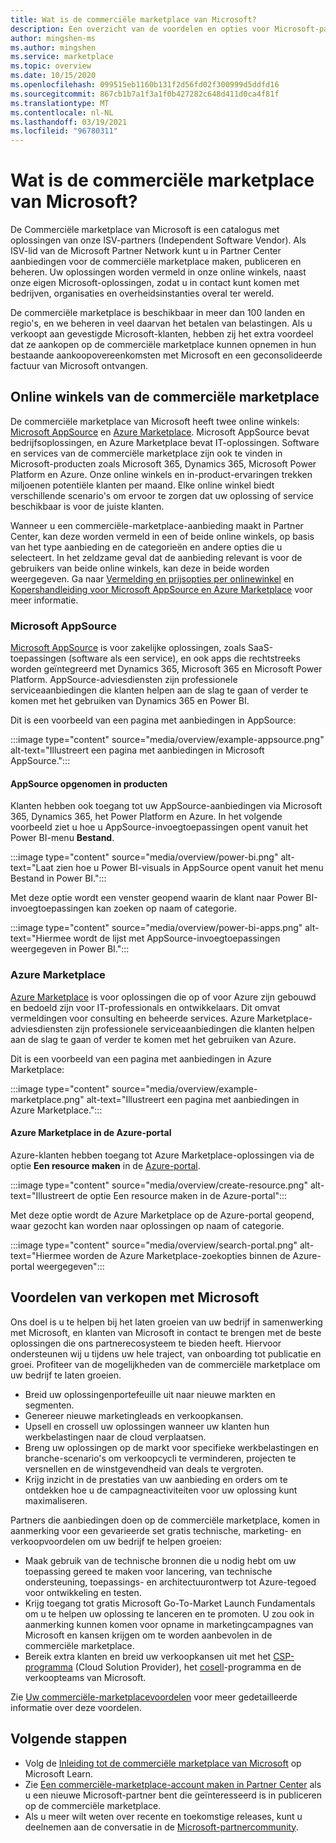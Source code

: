 ```yaml
---
title: Wat is de commerciële marketplace van Microsoft?
description: Een overzicht van de voordelen en opties voor Microsoft-partners die oplossingen aanbieden in de commerciële marketplace van Microsoft.
author: mingshen-ms
ms.author: mingshen
ms.service: marketplace
ms.topic: overview
ms.date: 10/15/2020
ms.openlocfilehash: 099515eb1160b131f2d56fd02f300999d5ddfd16
ms.sourcegitcommit: 867cb1b7a1f3a1f0b427282c648d411d0ca4f81f
ms.translationtype: MT
ms.contentlocale: nl-NL
ms.lasthandoff: 03/19/2021
ms.locfileid: "96780311"
---
```

# <a name="what-is-the-microsoft-commercial-marketplace"></a>Wat is de commerciële marketplace van Microsoft?

De Commerciële marketplace van Microsoft is een catalogus met oplossingen van onze ISV-partners (Independent Software Vendor). Als ISV-lid van de Microsoft Partner Network kunt u in Partner Center aanbiedingen voor de commerciële marketplace maken, publiceren en beheren. Uw oplossingen worden vermeld in onze online winkels, naast onze eigen Microsoft-oplossingen, zodat u in contact kunt komen met bedrijven, organisaties en overheidsinstanties overal ter wereld.

De commerciële marketplace is beschikbaar in meer dan 100 landen en regio's, en we beheren in veel daarvan het betalen van belastingen. Als u verkoopt aan gevestigde Microsoft-klanten, hebben zij het extra voordeel dat ze aankopen op de commerciële marketplace kunnen opnemen in hun bestaande aankoopovereenkomsten met Microsoft en een geconsolideerde factuur van Microsoft ontvangen.

## <a name="commercial-marketplace-online-stores"></a>Online winkels van de commerciële marketplace

De commerciële marketplace van Microsoft heeft twee online winkels: [Microsoft AppSource](https://appsource.microsoft.com/) en [Azure Marketplace](https://azuremarketplace.microsoft.com/). Microsoft AppSource bevat bedrijfsoplossingen, en Azure Marketplace bevat IT-oplossingen. Software en services van de commerciële marketplace zijn ook te vinden in Microsoft-producten zoals Microsoft 365, Dynamics 365, Microsoft Power Platform en Azure. Onze online winkels en in-product-ervaringen trekken miljoenen potentiële klanten per maand. Elke online winkel biedt verschillende scenario's om ervoor te zorgen dat uw oplossing of service beschikbaar is voor de juiste klanten.

Wanneer u een commerciële-marketplace-aanbieding maakt in Partner Center, kan deze worden vermeld in een of beide online winkels, op basis van het type aanbieding en de categorieën en andere opties die u selecteert. In het zeldzame geval dat de aanbieding relevant is voor de gebruikers van beide online winkels, kan deze in beide worden weergegeven. Ga naar [Vermelding en prijsopties per onlinewinkel](determine-your-listing-type.md#listing-and-pricing-options-by-online-store) en [Kopershandleiding voor Microsoft AppSource en Azure Marketplace](https://aka.ms/MarketplaceBuyerGuide) voor meer informatie.

### <a name="microsoft-appsource"></a>Microsoft AppSource

[Microsoft AppSource](https://appsource.microsoft.com/) is voor zakelijke oplossingen, zoals SaaS-toepassingen (software als een service), en ook apps die rechtstreeks worden geïntegreerd met Dynamics 365, Microsoft 365 en Microsoft Power Platform. AppSource-adviesdiensten zijn professionele serviceaanbiedingen die klanten helpen aan de slag te gaan of verder te komen met het gebruiken van Dynamics 365 en Power BI.

Dit is een voorbeeld van een pagina met aanbiedingen in AppSource:

:::image type="content" source="media/overview/example-appsource.png" alt-text="Illustreert een pagina met aanbiedingen in Microsoft AppSource.":::

####  <a name="appsource-in-product-experience"></a>AppSource opgenomen in producten

Klanten hebben ook toegang tot uw AppSource-aanbiedingen via Microsoft 365, Dynamics 365, het Power Platform en Azure. In het volgende voorbeeld ziet u hoe u AppSource-invoegtoepassingen opent vanuit het Power BI-menu **Bestand**.

:::image type="content" source="media/overview/power-bi.png" alt-text="Laat zien hoe u Power BI-visuals in AppSource opent vanuit het menu Bestand in Power BI."::: 

Met deze optie wordt een venster geopend waarin de klant naar Power BI-invoegtoepassingen kan zoeken op naam of categorie. 

:::image type="content" source="media/overview/power-bi-apps.png" alt-text="Hiermee wordt de lijst met AppSource-invoegtoepassingen weergegeven in Power BI."::: 

### <a name="azure-marketplace"></a>Azure Marketplace

[Azure Marketplace](https://azuremarketplace.microsoft.com/) is voor oplossingen die op of voor Azure zijn gebouwd en bedoeld zijn voor IT-professionals en ontwikkelaars. Dit omvat vermeldingen voor consulting en beheerde services. Azure Marketplace-adviesdiensten zijn professionele serviceaanbiedingen die klanten helpen aan de slag te gaan of verder te komen met het gebruiken van Azure.

Dit is een voorbeeld van een pagina met aanbiedingen in Azure Marketplace:

:::image type="content" source="media/overview/example-marketplace.png" alt-text="Illustreert een pagina met aanbiedingen in Azure Marketplace."::: 

#### <a name="azure-marketplace-in-the-azure-portal"></a>Azure Marketplace in de Azure-portal

Azure-klanten hebben toegang tot Azure Marketplace-oplossingen via de optie **Een resource maken** in de [Azure-portal](https://portal.azure.com/).

:::image type="content" source="media/overview/create-resource.png" alt-text="Illustreert de optie Een resource maken in de Azure-portal"::: 

Met deze optie wordt de Azure Marketplace op de Azure-portal geopend, waar gezocht kan worden naar oplossingen op naam of categorie.

:::image type="content" source="media/overview/search-portal.png" alt-text="Hiermee worden de Azure Marketplace-zoekopties binnen de Azure-portal weergegeven"::: 

## <a name="benefits-of-selling-with-microsoft"></a>Voordelen van verkopen met Microsoft

Ons doel is u te helpen bij het laten groeien van uw bedrijf in samenwerking met Microsoft, en klanten van Microsoft in contact te brengen met de beste oplossingen die ons partnerecosysteem te bieden heeft. Hiervoor ondersteunen wij u tijdens uw hele traject, van onboarding tot publicatie en groei. Profiteer van de mogelijkheden van de commerciële marketplace om uw bedrijf te laten groeien.

- Breid uw oplossingenportefeuille uit naar nieuwe markten en segmenten.
- Genereer nieuwe marketingleads en verkoopkansen.
- Upsell en crossell uw oplossingen wanneer uw klanten hun werkbelastingen naar de cloud verplaatsen. 
- Breng uw oplossingen op de markt voor specifieke werkbelastingen en branche-scenario's om verkoopcycli te verminderen, projecten te versnellen en de winstgevendheid van deals te vergroten.
- Krijg inzicht in de prestaties van uw aanbieding en orders om te ontdekken hoe u de campagneactiviteiten voor uw oplossing kunt maximaliseren.

Partners die aanbiedingen doen op de commerciële marketplace, komen in aanmerking voor een gevarieerde set gratis technische, marketing- en verkoopvoordelen om uw bedrijf te helpen groeien:

- Maak gebruik van de technische bronnen die u nodig hebt om uw toepassing gereed te maken voor lancering, van technische ondersteuning, toepassings- en architectuurontwerp tot Azure-tegoed voor ontwikkeling en testen.
- Krijg toegang tot gratis Microsoft Go-To-Market Launch Fundamentals om u te helpen uw oplossing te lanceren en te promoten. U zou ook in aanmerking kunnen komen voor opname in marketingcampagnes van Microsoft en kansen krijgen om te worden aanbevolen in de commerciële marketplace.
- Bereik extra klanten en breid uw verkoopkansen uit met het [CSP-programma](https://partner.microsoft.com/cloud-solution-provider) (Cloud Solution Provider), het [cosell](marketplace-co-sell.md)-programma en de verkoopteams van Microsoft.

Zie [Uw commerciële-marketplacevoordelen](gtm-your-marketplace-benefits.md) voor meer gedetailleerde informatie over deze voordelen.

## <a name="next-steps"></a>Volgende stappen

- Volg de [Inleiding tot de commerciële marketplace van Microsoft](/learn/modules/intro-commercial-marketplace/) op Microsoft Learn.
- Zie [Een commerciële-marketplace-account maken in Partner Center](partner-center-portal/create-account.md) als u een nieuwe Microsoft-partner bent die geïnteresseerd is in publiceren op de commerciële marketplace.
- Als u meer wilt weten over recente en toekomstige releases, kunt u deelnemen aan de conversatie in de [Microsoft-partnercommunity](https://www.microsoftpartnercommunity.com/).
